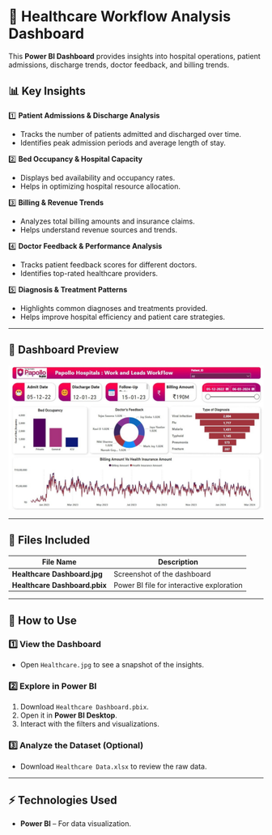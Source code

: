 # 🏥 Healthcare Workflow Analysis Dashboard  

This **Power BI Dashboard** provides insights into hospital operations, patient admissions, discharge trends, doctor feedback, and billing trends.

## 📊 Key Insights  

1️⃣ **Patient Admissions & Discharge Analysis**  
   - Tracks the number of patients admitted and discharged over time.  
   - Identifies peak admission periods and average length of stay.  

2️⃣ **Bed Occupancy & Hospital Capacity**  
   - Displays bed availability and occupancy rates.  
   - Helps in optimizing hospital resource allocation.  

3️⃣ **Billing & Revenue Trends**  
   - Analyzes total billing amounts and insurance claims.  
   - Helps understand revenue sources and trends.  

4️⃣ **Doctor Feedback & Performance Analysis**  
   - Tracks patient feedback scores for different doctors.  
   - Identifies top-rated healthcare providers.  

5️⃣ **Diagnosis & Treatment Patterns**  
   - Highlights common diagnoses and treatments provided.  
   - Helps improve hospital efficiency and patient care strategies.  

---

## 📸 Dashboard Preview  

![Healthcare](Healthcare.jpg)  

---

## 📂 Files Included  

| File Name                   | Description |
|-----------------------------|-------------|
| **Healthcare Dashboard.jpg** | Screenshot of the dashboard |
| **Healthcare Dashboard.pbix** | Power BI file for interactive exploration |
---

## 🚀 How to Use  

### **1️⃣ View the Dashboard**  
- Open `Healthcare.jpg` to see a snapshot of the insights.  

### **2️⃣ Explore in Power BI**  
1. Download `Healthcare Dashboard.pbix`.  
2. Open it in **Power BI Desktop**.  
3. Interact with the filters and visualizations.  

### **3️⃣ Analyze the Dataset (Optional)**  
- Download `Healthcare Data.xlsx` to review the raw data.  

---

## ⚡ Technologies Used  

- **Power BI** – For data visualization.
